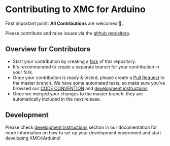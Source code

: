# Contributing to XMC for Arduino
First important point: **All Contributions** are welcomed :open_hands:.

Please contribute and raise issues via the [github repository](https://github.com/Infineon/XMC-for-Arduino/tree/master).

## Overview for Contributors

- Start your contribution by creating a [fork](https://github.com/Infineon/XMC-for-Arduino/fork) of this repository.
- It's recommended to create a separate branch for your contribution in your fork.
- Once your contribution is ready & tested, please create a [Pull Request](https://github.com/Infineon/XMC-for-Arduino/compare) to the master branch. We have some automated tests, so make sure you've browsed our [CODE CONVENTION](CODE_CONVENTION.md) and [development instructions](https://xmc-arduino.readthedocs.io/en/latest/development-instructions.html)
- Once we merged your changes to the master branch, they are automatically included in the next release.

## Development 
Please check [development instructions](https://xmc-arduino.readthedocs.io/en/latest/development-instructions.html) section in our documentation for more information on how to set up your development enviroment and start developing XMC4Arduino!
